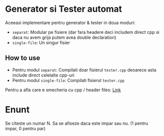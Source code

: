 # Generator si Tester automat

Aceeasi implementare pentru generator & tester in doua moduri: 

- `separat`: Modular pe fisiere (dar fara headere deci includem direct cpp si daca nu avem grija putem avea double declaration)
- `single-file`: Un singur fisier

## How to use

- Pentru modul `separat`: Compilati doar fisierul `tester.cpp` deoarece asta include direct celelalte cpp-uri
- Pentru modul `single-file`: Compilati fisierul `tester.cpp`

Pentru a afla care e smecheria cu cpp / header files: [Link](https://stackoverflow.com/questions/333889/why-have-header-files-and-cpp-files)

# Enunt

Se citeste un numar N. Sa se afiseze daca este impar sau nu. (1 pentru impar, 0 pentru par)